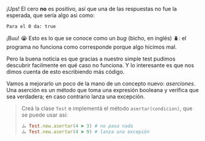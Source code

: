 ¡Ups! El cero **no** es positivo, así que una de las respuestas no fue la esperada, que sería algo asi como: 

```
Para el 0 da: true
```

¡Buu! :sob: Esto es lo que se conoce como un _bug_ (bicho, en inglés) :beetle:: el programa no funciona como corresponde porque algo hicimos mal. 

Pero la buena noticia es que gracias a nuestro simple test pudimos descubrir facilmente en qué caso no funciona. Y lo interesante es que nos dimos cuenta de esto escribiendo más código.

Vamos a mejorarlo un poco de la mano de un concepto nuevo: _aserciones_. Una aserción es un método que toma una expresión booleana y verifica que sea verdadera; en caso contrario lanza una excepción.

> Creá la clase `Test` e implementá el método ```asertar(condicion)```, que se puede usar así: 
> 
> ```ruby
> ム Test.new.asertar(4 > 3) # no pasa nada
> ム Test.new.asertar(4 > 9) # lanza una excepión
> ```
